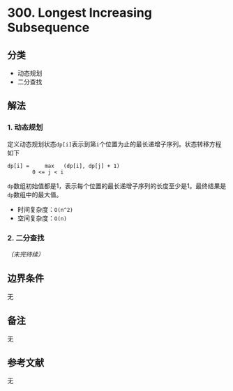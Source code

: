 # 300. Longest Increasing Subsequence

## 分类
* 动态规划
* 二分查找

## 解法
### 1. 动态规划
定义动态规划状态`dp[i]`表示到第`i`个位置为止的最长递增子序列。状态转移方程如下
```
dp[i] =     max   (dp[i], dp[j] + 1)
        0 <= j < i
```
`dp`数组初始值都是1，表示每个位置的最长递增子序列的长度至少是1。最终结果是`dp`数组中的最大值。

* 时间复杂度：`O(n^2)`
* 空间复杂度：`O(n)`

### 2. 二分查找
_（未完待续）_

## 边界条件
无

## 备注
无

## 参考文献
无